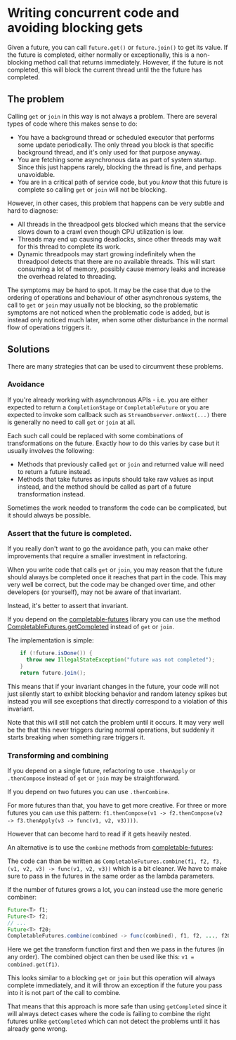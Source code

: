 # Writing concurrent code and avoiding blocking gets

Given a future, you can call `future.get()` or `future.join()` to get its value.
If the future is completed, either normally or exceptionally, this is a non-blocking method call that returns immediately.
However, if the future is not completed, this will block the current thread until the the future has completed.

## The problem
Calling `get` or `join` in this way is not always a problem. There are several types of code where this makes sense to do:

* You have a background thread or scheduled executor that performs some update periodically.
  The only thread you block is that specific background thread, and it's only used for that purpose anyway.
* You are fetching some asynchronous data as part of system startup. Since this just happens rarely, blocking the thread is fine, and perhaps unavoidable.
* You are in a critical path of service code, but you *know* that this future is complete so calling `get` or `join` will not be blocking.

However, in other cases, this problem that happens can be very subtle and hard to diagnose:

* All threads in the threadpool gets blocked which means that the service slows down to a crawl even though CPU utilization is low.
* Threads may end up causing deadlocks, since other threads may wait for this thread to complete its work.
* Dynamic threadpools may start growing indefinitely when the threadpool detects that there are no available threads.
  This will start consuming a lot of memory, possibly cause memory leaks and increase the overhead related to threading.

The symptoms may be hard to spot. It may be the case that due to the ordering of operations and behaviour of other asynchronous systems, the call to `get` or `join`
may usually not be blocking, so the problematic symptoms are not noticed when the problematic code is added,
but is instead only noticed much later, when some other disturbance in the normal flow of operations triggers it.

## Solutions

There are many strategies that can be used to circumvent these problems.

### Avoidance

If you're already working with asynchronous APIs - i.e. you are either expected to return a `CompletionStage` or `CompletableFuture`
or you are expected to invoke som callback such as `StreamObserver.onNext(...)` there is generally no need to call `get` or `join` at all.

Each such call could be replaced with some combinations of transformations on the future.
Exactly how to do this varies by case but it usually involves the following:

* Methods that previously called `get` or `join` and returned value will need to return a future instead.
* Methods that take futures as inputs should take raw values as input instead, and the method should be called as part of a future transformation instead.

Sometimes the work needed to transform the code can be complicated, but it should always be possible.

### Assert that the future is completed.

If you really don't want to go the avoidance path, you can make other improvements that require a smaller investment in refactoring.

When you write code that calls `get` or `join`, you may reason that the future should always be completed once it reaches that part in the code.
This may very well be correct, but the code may be changed over time, and other developers (or yourself), may not be aware of that invariant.

Instead, it's better to assert that invariant.

If you depend on the [completable-futures](https://github.com/spotify/completable-futures) library you can use the method
[CompletableFutures.getCompleted](https://github.com/spotify/completable-futures/blob/master/src/main/java/com/spotify/futures/CompletableFutures.java#L275)
instead of `get` or `join`.

The implementation is simple:

```java
    if (!future.isDone()) {
      throw new IllegalStateException("future was not completed");
    }
    return future.join();
```

This means that if your invariant changes in the future, your code will not just silently start to exhibit blocking behavior and random latency spikes but instead
you will see exceptions that directly correspond to a violation of this invariant.

Note that this will still not catch the problem until it occurs. It may very well be the that this never triggers during normal operations, but suddenly it starts
breaking when something rare triggers it.

### Transforming and combining

If you depend on a single future, refactoring to use `.thenApply` or `.thenCompose` instead of `get` or `join` may be straightforward.

If you depend on two futures you can use `.thenCombine`.

For more futures than that, you have to get more creative.
For three or more futures you can use this pattern: `f1.thenCompose(v1 -> f2.thenCompose(v2 -> f3.thenApply(v3 -> func(v1, v2, v3))))`.

However that can become hard to read if it gets heavily nested.

An alternative is to use the `combine` methods from [completable-futures](https://github.com/spotify/completable-futures):

The code can than be written as `CompletableFutures.combine(f1, f2, f3, (v1, v2, v3) -> func(v1, v2, v3))` which is a bit cleaner.
We have to make sure to pass in the futures in the same order as the lambda parameters.

If the number of futures grows a lot, you can instead use the more generic combiner:

```java
Future<T> f1;
Future<T> f2;
// ...
Future<T> f20;
CompletableFutures.combine(combined -> func(combined), f1, f2, ..., f20);
```

Here we get the transform function first and then we pass in the futures (in any order).
The combined object can then be used like this: `v1 = combined.get(f1)`.

This looks similar to a blocking `get` or `join` but this operation will always complete immediately, and it will throw an exception if
the future you pass into it is not part of the call to combine.

That means that this approach is more safe than using `getCompleted` since it will always detect cases where the code is failing to combine the right futures
unlike `getCompleted` which can not detect the problems until it has already gone wrong.
